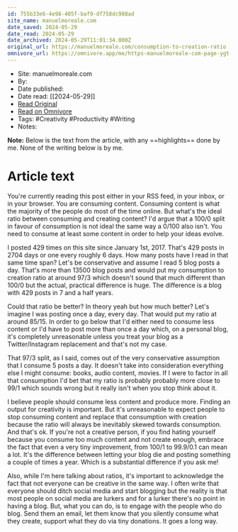 ```yaml
---
id: 755b33e6-4e98-405f-baf9-df758dc988ad
site_name: manuelmoreale.com
date_saved: 2024-05-29
date_read: 2024-05-29
date_archived: 2024-05-29T11:01:34.000Z
original_url: https://manuelmoreale.com/consumption-to-creation-ratio
omnivore_url: https://omnivore.app/me/https-manuelmoreale-com-page-ygt-sz-hr-exvu-4-qj-4-k-18fc402cb66
---
```


 - Site: manuelmoreale.com
 - By: 
 - Date published: 
 - Date read: [[2024-05-29]]
 - [Read Original](https://manuelmoreale.com/consumption-to-creation-ratio)
 - [Read on Omnivore](https://omnivore.app/me/https-manuelmoreale-com-page-ygt-sz-hr-exvu-4-qj-4-k-18fc402cb66)
 - Tags:  #Creativity  #Productivity  #Writing 
 - Notes: 

**Note:** Below is the text from the article, with any ==highlights== done by me. None of the writing below is by me.

# Article text
You're currently reading this post either in your RSS feed, in your inbox, or in your browser. You are consuming content. Consuming content is what the majority of the people do most of the time online. But what's the ideal ratio between consuming and creating content? I'd argue that a 100/0 split in favour of consumption is not ideal the same way a 0/100 also isn't. You need to consume at least some content in order to help your ideas evolve.

I posted 429 times on this site since January 1st, 2017\. That's 429 posts in 2704 days or one every roughly 6 days. How many posts have I read in that same time span? Let's be conservative and assume I read 5 blog posts a day. That's more than 13500 blog posts and would put my consumption to creation ratio at around 97/3 which doesn't sound that much different than 100/0 but the actual, practical difference is huge. The difference is a blog with 429 posts in 7 and a half years.

Could that ratio be better? In theory yeah but how much better? Let's imagine I was posting once a day, every day. That would put my ratio at around 85/15\. In order to go below that I'd either need to consume less content or I'd have to post more than once a day which, on a personal blog, it's completely unreasonable unless you treat your blog as a Twitter/Instagram replacement and that's not my case.

That 97/3 split, as I said, comes out of the very conservative assumption that I consume 5 posts a day. It doesn't take into consideration everything else I might consume: books, audio content, movies. If I were to factor in all that consumption I'd bet that my ratio is probably probably more close to 99/1 which sounds wrong but it really isn't when you stop think about it.

I believe people should consume less content and produce more. Finding an output for creativity is important. But it's unreasonable to expect people to stop consuming content and replace that consumption with creation because the ratio will always be inevitably skewed towards consumption. And that's ok. If you're not a creative person, if you find hating yourself because you consume too much content and not create enough, embrace the fact that even a very tiny improvement, from 100/1 to 99.9/0.1 can mean a lot. It's the difference between letting your blog die and posting something a couple of times a year. Which is a substantial difference if you ask me!

Also, while I'm here talking about ratios, it's important to acknowledge the fact that not everyone can be creative in the same way. I often write that everyone should ditch social media and start blogging but the reality is that most people on social media are lurkers and for a lurker there's no point in having a blog. But, what you can do, is to engage with the people who do blog. Send them an email, let them know that you silently consume what they create, support what they do via tiny donations. It goes a long way.